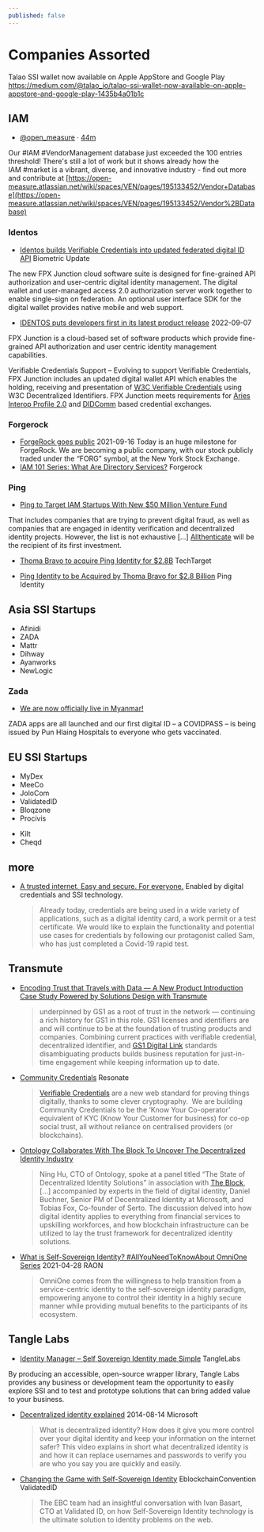```yaml
---
published: false
---
```


# Companies  Assorted
Talao SSI wallet now available on Apple AppStore and Google Play		https://medium.com/@talao_io/talao-ssi-wallet-now-available-on-apple-appstore-and-google-play-1435b4a01b1c								
## IAM


* [@open_measure](https://twitter.com/open_measure) · [44m](https://twitter.com/open_measure/status/1398540528090759170)

Our #IAM #VendorManagement database just exceeded the 100 entries threshold! There's still a lot of work but it shows already how the IAM #market is a vibrant, diverse, and innovative industry - find out more and contribute at [https://open-measure.atlassian.net/wiki/spaces/VEN/pages/195133452/Vendor+Database](https://open-measure.atlassian.net/wiki/spaces/VEN/pages/195133452/Vendor%2BDatabase)


### Identos

* [Identos builds Verifiable Credentials into updated federated digital ID API](https://www.biometricupdate.com/202209/identos-builds-verifiable-credentials-into-updated-federated-digital-id-api) Biometric Update

The new FPX Junction cloud software suite is designed for fine-grained API authorization and user-centric digital identity management. The digital wallet and user-managed access 2.0 authorization server work together to enable single-sign on federation. An optional user interface SDK for the digital wallet provides native mobile and web support.
* [IDENTOS puts developers first in its latest product release](https://www.identos.com/2022/09/07/identos-puts-developers-first-in-its-latest-product-release/) 2022-09-07

FPX Junction is a cloud-based set of software products which provide fine-grained API authorization and user centric identity management capabilities.

Verifiable Credentials Support – Evolving to support Verifiable Credentials, FPX Junction includes an updated digital wallet API which enables the holding, receiving and presentation of [W3C Verifiable Credentials](https://www.w3.org/TR/vc-data-model/) using W3C Decentralized Identifiers. FPX Junction meets requirements for [Aries Interop Profile 2.0](https://aries-interop.info/aries-interop-intro.html) and [DIDComm](https://identity.foundation/didcomm-messaging/spec/) based credential exchanges.

### Forgerock

* [ForgeRock goes public](https://ludopoitou.com/2021/09/16/we-did-it/) 2021-09-16
Today is an huge milestone for ForgeRock. We are becoming a public company, with our stock publicly traded under the “FORG” symbol, at the New York Stock Exchange.
* [IAM 101 Series: What Are Directory Services?](https://www.forgerock.com/blog/iam-101-series-what-are-directory-services) Forgerock

### Ping

* [Ping to Target IAM Startups With New $50 Million Venture Fund](https://findbiometrics.com/ping-target-iam-startups-with-new-50-million-venture-fund-062205/)

That includes companies that are trying to prevent digital fraud, as well as companies that are engaged in identity verification and decentralized identity projects. However, the list is not exhaustive [...] [Allthenticate](https://www.allthenticate.com/) will be the recipient of its first investment.

* [Thoma Bravo to acquire Ping Identity for $2.8B](https://www.techtarget.com/searchsecurity/news/252523468/Thoma-Bravo-to-acquire-Ping-Identity-for-28B) TechTarget

* [Ping Identity to be Acquired by Thoma Bravo for $2.8 Billion](https://www.pingidentity.com/en/company/ping-newsroom/press-releases/2022/ping-identity-to-be-acquired-by-thoma-bravo-for-2-billion.html) Ping Identity

## Asia SSI Startups

- Afinidi
- ZADA
- Mattr
- Dihway
- Ayanworks
- NewLogic

### Zada

* [We are now officially live in Myanmar!](https://zada.io/we-are-now-officially-live-in-myanmar/)

ZADA apps are all launched and our first digital ID – a COVIDPASS – is being issued by Pun Hlaing Hospitals to everyone who gets vaccinated.
## EU SSI Startups

- MyDex
- MeeCo
- JoloCom
- ValidatedID
- Bloqzone
- Procivis
+ Kilt
+ Cheqd

## more
* [A trusted internet. Easy and secure. For everyone.](https://esatus.com/solutions/self-self-sovereign-identity/?lang=en) Enabled by digital credentials and SSI technology.
  > Already today, credentials are being used in a wide variety of applications, such as a digital identity card, a work permit or a test certificate. We would like to explain the functionality and potential use cases for credentials by following our protagonist called Sam, who has just completed a Covid-19 rapid test.


## Transmute
* [Encoding Trust that Travels with Data — A New Product Introduction Case Study Powered by Solutions Design with Transmute](https://medium.com/transmute-techtalk/encoding-trust-that-travels-with-data-a-new-product-introduction-case-study-powered-by-solutions-a4be7e80bfdf)
  > underpinned by GS1 as a root of trust in the network — continuing a rich history for GS1 in this role. GS1 licenses and identifiers are and will continue to be at the foundation of trusting products and companies. Combining current practices with verifiable credential, decentralized identifier, and [GS1 Digital Link](https://www.gs1us.org/industries/emerging-topics/gs1-digital-link) standards disambiguating products builds business reputation for just-in-time engagement while keeping information up to date.

* [Community Credentials](https://credentials.resonate.is) Resonate
  > [Verifiable Credentials](https://www.w3.org/TR/vc-use-cases/) are a new web standard for proving things digitally, thanks to some clever cryptography.  We are building Community Credentials to be the ‘Know Your Co-operator’ equivalent of KYC (Know Your Customer for business) for co-op social trust, all without reliance on centralised providers (or blockchains).
* [Ontology Collaborates With The Block To Uncover The Decentralized Identity Industry](https://medium.com/ontologynetwork/ontology-collaborates-with-the-block-to-uncover-the-decentralized-identity-industry-1c2c51d02df0)
  > Ning Hu, CTO of Ontology, spoke at a panel titled “The State of Decentralized Identity Solutions” in association with [The Block](https://www.theblockcrypto.com/), [...] accompanied by experts in the field of digital identity, Daniel Buchner, Senior PM of Decentralized Identity at Microsoft, and Tobias Fox, Co-founder of Serto. The discussion delved into how digital identity applies to everything from financial services to upskilling workforces, and how blockchain infrastructure can be utilized to lay the trust framework for decentralized identity solutions.
* [What is Self-Sovereign Identity? #AllYouNeedToKnowAbout OmniOne Series](https://medium.com/@RaonSecure/what-is-self-sovereign-identity-allyouneedtoknowabout-omnione-series-f51887d34be8) 2021-04-28 RAON
  > OmniOne comes from the willingness to help transition from a service-centric identity to the self-sovereign identity paradigm, empowering anyone to control their identity in a highly secure manner while providing mutual benefits to the participants of its ecosystem.


## Tangle Labs

* [Identity Manager – Self Sovereign Identity made Simple](https://tanglelabs.io/identity-manager-self-sovereign-identity-made-simple/) TangleLabs

By producing an accessible, open-source wrapper library, Tangle Labs provides any business or development team the opportunity to easily explore SSI and to test and prototype solutions that can bring added value to your business.


* [Decentralized identity explained](https://www.youtube.com/watch?v=Ew-_F-OtDFI) 2014-08-14 Microsoft
  > What is decentralized identity? How does it give you more control over your digital identity and keep your information on the internet safer? This video explains in short what decentralized identity is and how it can replace usernames and passwords to verify you are who you say you are quickly and easily.
* [Changing the Game with Self-Sovereign Identity](https://eblockchainconvention.com/changing-the-game-with-self-sovereign-identity/) EblockchainConvention ValidatedID
  > The EBC team had an insightful conversation with Ivan Basart, CTO at Validated ID, on how Self-Sovereign Identity technology is the ultimate solution to identity problems on the web.
